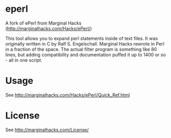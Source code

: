 # eperl
A fork of ePerl from Marginal Hacks (http://marginalhacks.com/Hacks/ePerl/)

This tool allows you to expand perl statements inside of text files. It was originally written in C by Ralf S. Engelschall. Marginal Hacks rewrote in Perl in a fraction of the space. The actual filter program is something like 80 lines, but adding compatibility and documentation puffed it up to 1400 or so - all in one script.


# Usage

See http://marginalhacks.com/Hacks/ePerl/Quick_Ref.html


# License

See http://marginalhacks.com/License/
